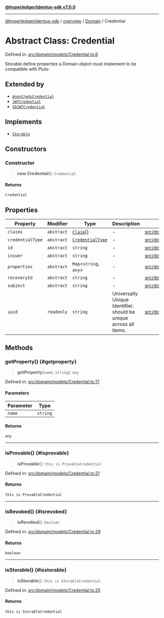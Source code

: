 [**@hyperledger/identus-sdk v7.0.0**](../../../../README.md)

***

[@hyperledger/identus-sdk](../../../../README.md) / [overview](../../../README.md) / [Domain](../README.md) / Credential

# Abstract Class: Credential

Defined in: [src/domain/models/Credential.ts:6](https://github.com/hyperledger/identus-edge-agent-sdk-ts/blob/96423ee84b124a31ce63036d9d623d1cb73a13c2/src/domain/models/Credential.ts#L6)

Storable
define properties a Domain object must implement to be compatible with Pluto

## Extended by

- [`AnonCredsCredential`](../../../classes/AnonCredsCredential.md)
- [`JWTCredential`](../../../classes/JWTCredential.md)
- [`SDJWTCredential`](../../../classes/SDJWTCredential.md)

## Implements

- [`Storable`](../namespaces/Pluto/interfaces/Storable.md)

## Constructors

### Constructor

> **new Credential**(): `Credential`

#### Returns

`Credential`

## Properties

| Property | Modifier | Type | Description | Defined in |
| ------ | ------ | ------ | ------ | ------ |
| <a id="claims"></a> `claims` | `abstract` | [`Claim`](../type-aliases/Claim.md)[] | - | [src/domain/models/Credential.ts:12](https://github.com/hyperledger/identus-edge-agent-sdk-ts/blob/96423ee84b124a31ce63036d9d623d1cb73a13c2/src/domain/models/Credential.ts#L12) |
| <a id="credentialtype"></a> `credentialType` | `abstract` | [`CredentialType`](../enumerations/CredentialType.md) | - | [src/domain/models/Credential.ts:7](https://github.com/hyperledger/identus-edge-agent-sdk-ts/blob/96423ee84b124a31ce63036d9d623d1cb73a13c2/src/domain/models/Credential.ts#L7) |
| <a id="id"></a> `id` | `abstract` | `string` | - | [src/domain/models/Credential.ts:9](https://github.com/hyperledger/identus-edge-agent-sdk-ts/blob/96423ee84b124a31ce63036d9d623d1cb73a13c2/src/domain/models/Credential.ts#L9) |
| <a id="issuer"></a> `issuer` | `abstract` | `string` | - | [src/domain/models/Credential.ts:10](https://github.com/hyperledger/identus-edge-agent-sdk-ts/blob/96423ee84b124a31ce63036d9d623d1cb73a13c2/src/domain/models/Credential.ts#L10) |
| <a id="properties"></a> `properties` | `abstract` | `Map`\<`string`, `any`\> | - | [src/domain/models/Credential.ts:13](https://github.com/hyperledger/identus-edge-agent-sdk-ts/blob/96423ee84b124a31ce63036d9d623d1cb73a13c2/src/domain/models/Credential.ts#L13) |
| <a id="recoveryid"></a> `recoveryId` | `abstract` | `string` | - | [src/domain/models/Credential.ts:8](https://github.com/hyperledger/identus-edge-agent-sdk-ts/blob/96423ee84b124a31ce63036d9d623d1cb73a13c2/src/domain/models/Credential.ts#L8) |
| <a id="subject"></a> `subject` | `abstract` | `string` | - | [src/domain/models/Credential.ts:11](https://github.com/hyperledger/identus-edge-agent-sdk-ts/blob/96423ee84b124a31ce63036d9d623d1cb73a13c2/src/domain/models/Credential.ts#L11) |
| <a id="uuid"></a> `uuid` | `readonly` | `string` | Universally Unique Identifier. should be unique across all items. | [src/domain/models/Credential.ts:15](https://github.com/hyperledger/identus-edge-agent-sdk-ts/blob/96423ee84b124a31ce63036d9d623d1cb73a13c2/src/domain/models/Credential.ts#L15) |

## Methods

### getProperty() {#getproperty}

> **getProperty**(`name`: `string`): `any`

Defined in: [src/domain/models/Credential.ts:17](https://github.com/hyperledger/identus-edge-agent-sdk-ts/blob/96423ee84b124a31ce63036d9d623d1cb73a13c2/src/domain/models/Credential.ts#L17)

#### Parameters

| Parameter | Type |
| ------ | ------ |
| `name` | `string` |

#### Returns

`any`

***

### isProvable() {#isprovable}

> **isProvable**(): `this is ProvableCredential`

Defined in: [src/domain/models/Credential.ts:21](https://github.com/hyperledger/identus-edge-agent-sdk-ts/blob/96423ee84b124a31ce63036d9d623d1cb73a13c2/src/domain/models/Credential.ts#L21)

#### Returns

`this is ProvableCredential`

***

### isRevoked() {#isrevoked}

> **isRevoked**(): `boolean`

Defined in: [src/domain/models/Credential.ts:29](https://github.com/hyperledger/identus-edge-agent-sdk-ts/blob/96423ee84b124a31ce63036d9d623d1cb73a13c2/src/domain/models/Credential.ts#L29)

#### Returns

`boolean`

***

### isStorable() {#isstorable}

> **isStorable**(): `this is StorableCredential`

Defined in: [src/domain/models/Credential.ts:25](https://github.com/hyperledger/identus-edge-agent-sdk-ts/blob/96423ee84b124a31ce63036d9d623d1cb73a13c2/src/domain/models/Credential.ts#L25)

#### Returns

`this is StorableCredential`
